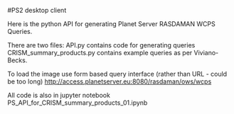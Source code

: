 #PS2 desktop client

Here is the python API for generating Planet Server RASDAMAN WCPS Queries.

There are two files: API.py contains code for generating queries
CRISM_summary_products.py contains example queries as per Viviano-Becks.

To load the image use form based query interface (rather than URL - could be too long) http://access.planetserver.eu:8080/rasdaman/ows/wcps

All code is also in jupyter notebook PS_API_for_CRISM_summary_products_01.ipynb
